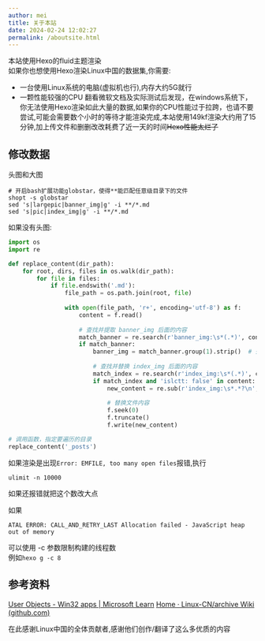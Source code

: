 ```yaml
---
author: mei
title: 关于本站
date: 2024-02-24 12:02:27
permalink: /aboutsite.html
---
```

本站使用Hexo的fluid主题渲染 </br>
如果你也想使用Hexo渲染Linux中国的数据集,你需要:
* 一台使用Linux系统的电脑(虚拟机也行),内存大约5G就行
* 一颗性能较强的CPU
翻看微软文档及实际测试后发现，在windows系统下，你无法使用Hexo渲染如此大量的数据,如果你的CPU性能过于拉跨，也请不要尝试,可能会需要数个小时的等待才能渲染完成,本站使用149kf渲染大约用了15分钟,加上传文件和删删改改耗费了近一天的时间~~Hexo性能太烂了~~
## 修改数据
头图和大图
```shell
# 开启bash扩展功能globstar，使得**能匹配任意级目录下的文件
shopt -s globstar
sed 's|largepic|banner_img|g' -i **/*.md
sed 's|pic|index_img|g' -i **/*.md
```

如果没有头图:
```python
import os
import re

def replace_content(dir_path):
    for root, dirs, files in os.walk(dir_path):
        for file in files:
            if file.endswith('.md'):
                file_path = os.path.join(root, file)
                
                with open(file_path, 'r+', encoding='utf-8') as f:
                    content = f.read()
                    
                    # 查找并提取 banner_img 后面的内容
                    match_banner = re.search(r'banner_img:\s*(.*)', content, re.IGNORECASE | re.MULTILINE)
                    if match_banner:
                        banner_img = match_banner.group(1).strip()  # 去除两边空白字符
                        
                        # 查找并替换 index_img 后面的内容
                        match_index = re.search(r'index_img:\s*(.*)', content, re.IGNORECASE | re.MULTILINE)
                        if match_index and 'islctt: false' in content:
                            new_content = re.sub(r'index_img:\s*.*?\n', f'index_img: {banner_img}\n', content, flags=re.IGNORECASE | re.MULTILINE)
                            
                            # 替换文件内容
                            f.seek(0)
                            f.truncate()
                            f.write(new_content)

# 调用函数，指定要遍历的目录
replace_content('_posts')
```

如果渲染是出现`Error: EMFILE, too many open files`报错,执行
```shell
ulimit -n 10000
```
如果还报错就把这个数改大点      

如果
```
ATAL ERROR: CALL_AND_RETRY_LAST Allocation failed - JavaScript heap out of memory
```
可以使用 -c 参数限制构建的线程数    
例如`hexo g -c 8`

## 参考资料
[User Objects - Win32 apps | Microsoft Learn](https://learn.microsoft.com/en-us/windows/win32/sysinfo/user-objects)
[Home · Linux-CN/archive Wiki (github.com)](https://github.com/Linux-CN/archive/wiki)

在此感谢Linux中国的全体贡献者,感谢他们创作/翻译了这么多优质的内容